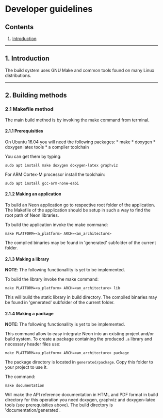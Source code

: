 # Developer guidelines
## Contents
1. [Introduction](#1-introduction)

---
## 1. Introduction
The build system uses GNU Make and common tools found on many Linux
distributions.

---
## 2. Building methods
### 2.1 Makefile method

The main build method is by invoking the make command from terminal.

#### 2.1.1 Prerequisities

On Ubuntu 16.04 you will need the following packages:
    * make
    * doxygen
    * doxygen latex tools
    * a compiler toolchain

You can get them by typing:

    sudo apt install make doxygen doxygen-latex graphviz
    
For ARM Cortex-M processor install the toolchain:

    sudo apt install gcc-arm-none-eabi

#### 2.1.2 Making an application

To build an Neon application go to respective root folder of the application.
The Makefile of the application should be setup in such a way to find the
root path of Neon libraries.

To build the application invoke the make command:

    make PLATFORM=<a_platform> ARCH=<an_architecture> 

The compiled binaries may be found in 'generated' subfolder of the current
folder.
    
#### 2.1.3 Making a library

__NOTE__: The following functionallity is yet to be implemented.

To build the library invoke the make command:

    make PLATFORM=<a_platform> ARCH=<an_architecture> lib
    
This will build the static library in build directory. The compiled binaries
may be found in 'generated' subfolder of the current folder.

#### 2.1.4 Making a package

__NOTE__: The following functionallity is yet to be implemented.

This command allow to easy integrate Neon into an existing project and/or
build system. To create a package containing the produced `.a` library and
necessary header files use:

    make PLATFORM=<a_platform> ARCH=<an_architecture> package

The package directory is located in `generated/package`. Copy this folder to
your project to use it.

The command:

    make documentation
    
Will make the API reference documentation in HTML and PDF format in build
directory for this operation you need doxygen, graphviz and doxygen-latex tools
(see prerequisities above). The build directory is 'documentation/generated'.


